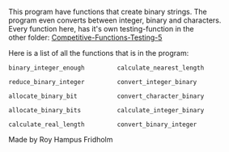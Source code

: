 
This program have functions that create  binary  strings.  The  
program even converts between integer, binary and  characters.  
Every function here, has  it's  own  testing-function  in  the  
other folder: [Competitive-Functions-Testing-5](https://github.com/H4PE0N/Competitive-Programming/tree/master/Competitive-Testing-Folder/Competitive-Functions-Testing-5)

Here is a list of all the functions that is  in  the  program:

```
binary_integer_enough         calculate_nearest_length

reduce_binary_integer         convert_integer_binary

allocate_binary_bit           convert_character_binary

allocate_binary_bits          calculate_integer_binary

calculate_real_length         convert_binary_integer
```

Made by Roy Hampus Fridholm
